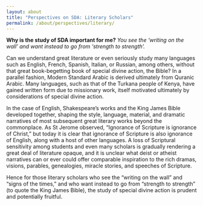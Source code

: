 ```yaml
---
layout: about
title: "Perspectives on SDA: Literary Scholars"
permalink: /about/perspectives/literary/
---
```

**Why is the study of SDA important for me?**
*You see the ‘writing on the wall’ and want instead to go from ‘strength to strength’.*

Can we understand great literature or even seriously study many languages such as English, French, Spanish, Italian, or Russian, among others, without that great book-begetting book of special divine action, the Bible? In a parallel fashion, Modern Standard Arabic is derived ultimately from Quranic Arabic. Many languages, such as that of the Turkana people of Kenya, have gained written form due to missionary work, itself motivated ultimately by considerations of special divine action.

In the case of English, Shakespeare’s works and the King James Bible developed together, shaping the style, language, material, and dramatic narratives of most subsequent great literary works beyond the commonplace. As St Jerome observed, “Ignorance of Scripture is ignorance of Christ,” but today it is clear that ignorance of Scripture is also ignorance of English, along with a host of other languages. A loss of Scriptural sensitivity among students and even many scholars is gradually rendering a great deal of literature opaque, and it is unclear what deist or atheist narratives can or ever could offer comparable inspiration to the rich dramas, visions, parables, genealogies, miracle stories, and speeches of Scripture.

Hence for those literary scholars who see the “writing on the wall” and “signs of the times,” and who want instead to go from “strength to strength” (to quote the King James Bible), the study of special divine action is prudent and potentially fruitful.
